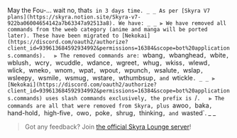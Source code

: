 May the Fou-... wait no, that`s in 3 days time.
_ _
As per [Skyra V7 plans](https://skyra.notion.site/Skyra-v7-922ba06004654142a7b63347a92513a8). We have:
_ _
⫸ We have removed all commands from the weeb category (anime and manga will be ported later). These have been migrated to [Nekokai](https://discord.com/oauth2/authorize?client_id=939613684592934992&permissions=16384&scope=bot%20applications.commands).
　⪢ The removed commands are: `wbang`, `wbanghead`, `wbite`, `wblush`, `wcry`, `wcuddle`, `wdance`, `wgreet`, `whug`, `wkiss`, `wlewd`, `wlick`, `wneko`, `wnom`, `wpat`, `wpout`, `wpunch`, `wsalute`, `wslap`, `wsleepy`, `wsmile`, `wsmug`, `wstare`, `wthumbsup`, and `wtickle`.
_ _
⫸ [Nekokai](https://discord.com/oauth2/authorize?client_id=939613684592934992&permissions=16384&scope=bot%20applications.commands) uses slash commands exclusively, the prefix is `/`.
　⪢ The commands are all that were removed from Skyra, plus `awoo`, `baka`, `hand-hold`, `high-five`, `owo`, `poke`, `shrug`, `thinking`, and `wasted`.
_ _
> Got any feedback? Join [the official Skyra Lounge server](https://join.skyra.pw)!
